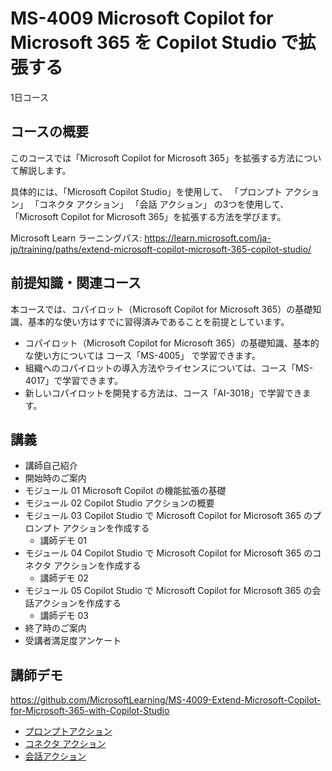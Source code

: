 # MS-4009 Microsoft Copilot for Microsoft 365 を Copilot Studio で拡張する

1日コース

## コースの概要

このコースでは「Microsoft Copilot for Microsoft 365」を拡張する方法について解説します。

具体的には、「Microsoft Copilot Studio」を使用して、
「プロンプト アクション」
「コネクタ アクション」
「会話 アクション」
の3つを使用して、「Microsoft Copilot for Microsoft 365」を拡張する方法を学びます。

Microsoft Learn ラーニングパス:
https://learn.microsoft.com/ja-jp/training/paths/extend-microsoft-copilot-microsoft-365-copilot-studio/

## 前提知識・関連コース

本コースでは、コパイロット（Microsoft Copilot for Microsoft 365）の基礎知識、基本的な使い方はすでに習得済みであることを前提としています。

- コパイロット（Microsoft Copilot for Microsoft 365）の基礎知識、基本的な使い方については コース「MS-4005」 で学習できます。
- 組織へのコパイロットの導入方法やライセンスについては、コース「MS-4017」で学習できます。
- 新しいコパイロットを開発する方法は、コース「AI-3018」で学習できます。

## 講義

- 講師自己紹介
- 開始時のご案内
- モジュール 01 Microsoft Copilot の機能拡張の基礎
- モジュール 02 Copilot Studio アクションの概要
- モジュール 03 Copilot Studio で Microsoft Copilot for Microsoft 365 のプロンプト アクションを作成する
  - 講師デモ 01
- モジュール 04 Copilot Studio で Microsoft Copilot for Microsoft 365 のコネクタ アクションを作成する
  - 講師デモ 02
- モジュール 05 Copilot Studio で Microsoft Copilot for Microsoft 365 の会話アクションを作成する
  - 講師デモ 03
- 終了時のご案内
- 受講者満足度アンケート

## 講師デモ

https://github.com/MicrosoftLearning/MS-4009-Extend-Microsoft-Copilot-for-Microsoft-365-with-Copilot-Studio

- [プロンプトアクション](https://github.com/MicrosoftLearning/MS-4009-Extend-Microsoft-Copilot-for-Microsoft-365-with-Copilot-Studio/blob/master/Instructions/Labs/Prompt-actions/Exercise-create-prompt-action.md)
- [コネクタ アクション](https://github.com/MicrosoftLearning/MS-4009-Extend-Microsoft-Copilot-for-Microsoft-365-with-Copilot-Studio/blob/master/Instructions/Labs/Connector-actions/Exercise-create-connector-action.md)
- [会話アクション](https://github.com/MicrosoftLearning/MS-4009-Extend-Microsoft-Copilot-for-Microsoft-365-with-Copilot-Studio/blob/master/Instructions/Labs/Conversational-actions/Exercise-create-conversational-action.md)


<!--
2024/8/27 現在のところSkillableにラボ登録なし。
-->
